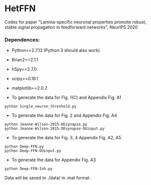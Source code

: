 # HetFFN

Codes for paper "Lamina-specific neuronal properties promote robust, stable signal propagation in feedforward networks", NeurIPS 2020

### Dependences:

- Python==2.7.13 (Python 3 should also work)
- Brian2==2.1.1
- h5py==2.7.0
- scipy==0.19.1
- matplotlib==2.0.2


- To generate the data for Fig. 1(C) and Appendix Fig. A1

```
python Single_neuron_threshold.py
```


- To generate the data for Fig. 2 and Appendix Fig. A4

```
python Jeanne-Wilson-2015-DEsynapse.py
python Jeanne-Wilson-2015-DEsynapse-OUinput.py
```


- To generate the data for Fig. 3, 4 Appendix Fig. A2, A5

```
python Deep-FFN.py
python Deep-FFN-OUinput.py
```

- To generate the data for Appendix Fig. A3

```
python Deep-FFN-Inh.py
```

Data will be saved to ./data/ in .mat format.